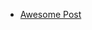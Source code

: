 - [Awesome Post](https://leetcode.com/problems/add-two-numbers/discuss/1340/A-summary-about-how-to-solve-Linked-List-problem-C%2B%2B)